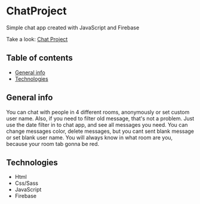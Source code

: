 # ChatProject

Simple chat app created with JavaScript and Firebase

Take a look: [Chat Project](https://itbootcamp-9d648.web.app/)

## Table of contents
* [General info](#general-info)
* [Technologies](#technologies)

## General info

You can chat with people in 4 different rooms, anonymously or set custom user name.
Also, if you need to filter old message, that's not a problem. Just use the date filter in to chat app, and see all messages you need.
You can change messages color, delete messages, but you cant sent blank message or set blank user name.
You will always know in what room are you, because your room tab gonna be red.

## Technologies

* Html
* Css/Sass
* JavaScript
* Firebase
